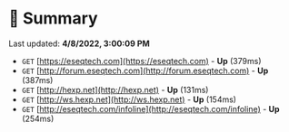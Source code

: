 # 📖 Summary
Last updated: **4/8/2022, 3:00:09 PM**

- `GET` [https://eseqtech.com](https://eseqtech.com) - **Up** (379ms)
- `GET` [http://forum.eseqtech.com](http://forum.eseqtech.com) - **Up** (387ms)
- `GET` [http://hexp.net](http://hexp.net) - **Up** (131ms)
- `GET` [http://ws.hexp.net](http://ws.hexp.net) - **Up** (154ms)
- `GET` [http://eseqtech.com/infoline](http://eseqtech.com/infoline) - **Up** (254ms)
